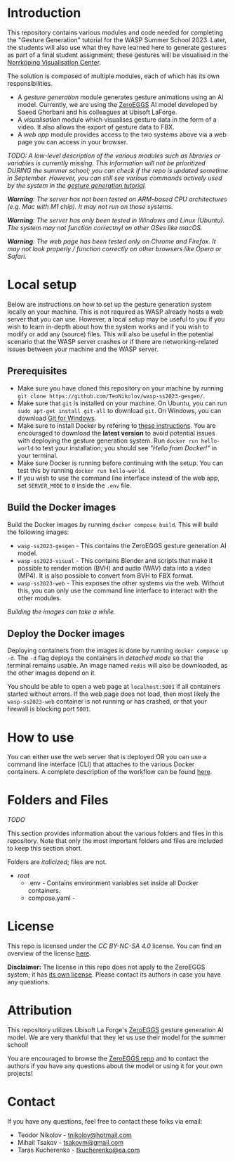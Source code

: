 # Introduction
This repository contains various modules and code needed for completing the "Gesture Generation" tutorial for the WASP Summer School 2023. Later, the students will also use what they have learned here to generate gestures as part of a final student assignment; these gestures will be visualised in the [Norrköping Visualisation Center](https://visualiseringscenter.se/en).

The solution is composed of multiple modules, each of which has its own responsibilities.
- A *gesture generation* module generates gesture animations using an AI model. Currently, we are using the [ZeroEGGS](https://github.com/ubisoft/ubisoft-laforge-ZeroEGGS) AI model developed by Saeed Ghorbani and his colleagues at Ubisoft LaForge.
- A *visualisation* module which visualises gesture data in the form of a video. It also allows the export of gesture data to FBX.
- A *web app* module provides access to the two systems above via a web page you can access in your browser.

*TODO: A low-level description of the various modules such as libraries or variables is currently missing. This information will not be prioritized DURING the summer school; you can check if the repo is updated sometime in September. However, you can still see various commands actively used by the system in the [gesture generation tutorial](https://github.com/TeoNikolov/wasp-ss2023-gesgen/blob/main/tutorial.md).*

***Warning**: The server has not been tested on ARM-based CPU architectures (e.g. Mac with M1 chip). It may not run on those systems.*

***Warning**: The server has only been tested in Windows and Linux (Ubuntu). The system may not function correctnyl on other OSes like macOS.*

***Warning**: The web page has been tested only on Chrome and Firefox. It may not look properly / function correctly on other browsers like Opera or Safari.*

# Local setup
Below are instructions on how to set up the gesture generation system locally on your machine.
This is not required as WASP already hosts a web server that you can use.
However, a local setup may be useful to you if you wish to learn in-depth about how the system works and if you wish to modify or add any (source) files. This will also be useful in the potential scenario that the WASP server crashes or if there are networking-related issues between your machine and the WASP server.

## Prerequisites
- Make sure you have cloned this repository on your machine by running `git clone https://github.com/TeoNikolov/wasp-ss2023-gesgen/`.
- Make sure that `git` is installed on your machine. On Ubuntu, you can run `sudo apt-get install git-all` to download `git`. On Windows, you can download [Git for Windows](https://git-scm.com/downloads).
- Make sure to install Docker by refering to [these instructions](https://www.docker.com/products/docker-desktop/). You are encouraged to download the **latest version** to avoid potential issues with deploying the gesture generation system. Run `docker run hello-world` to test your installation; you should see *"Hello from Docker!"* in your terminal.
- Make sure Docker is running before continuing with the setup. You can test this by running `docker run hello-world`.
- If you wish to use the command line interface instead of the web app, set `SERVER_MODE` to `0` inside the `.env` file.

## Build the Docker images
Build the Docker images by running `docker compose build`. This will build the following images:
- `wasp-ss2023-gesgen` - This contains the ZeroEGGS gesture generation AI model.
- `wasp-ss2023-visual` - This contains Blender and scripts that make it possible to render motion (BVH) and audio (WAV) data into a video (MP4). It is also possible to convert from BVH to FBX format.
- `wasp-ss2023-web` - This exposes the other systems via the web. Without this, you can only use the command line interface to interact with the other modules.

*Building the images can take a while.*

## Deploy the Docker images
Deploying containers from the images is done by running `docker compose up -d`.
The `-d` flag deploys the containers in *detached mode* so that the terminal remains usable. An image named `redis` will also be downloaded, as the other images depend on it.

You should be able to open a web page at `localhost:5001` if all containers started without errors. If the web page does not load, then most likely the `wasp-ss2023-web` container is not running or has crashed, or that your firewall is blocking port `5001`.

# How to use
You can either use the web server that is deployed OR you can use a command line interface (CLI) that attaches to the various Docker containers. A complete description of the workflow can be found [here](https://github.com/TeoNikolov/wasp-ss2023-gesgen/blob/main/tutorial.md).

# Folders and Files
*TODO*

This section provides information about the various folders and files in this repository. Note that only the most important folders and files are included to keep this section short.

Folders are *italicized*; files are not.
- *root*
    - .env - Contains environment variables set inside all Docker containers.
    - compose.yaml - 

# License
This repo is licensed under the *CC BY-NC-SA 4.0* license. You can find an overview of the license [here](https://creativecommons.org/licenses/by-nc-sa/4.0/).

**Disclaimer:** The license in this repo does not apply to the ZeroEGGS system; it has [its own license](https://github.com/ubisoft/ubisoft-laforge-ZeroEGGS/blob/main/License.md). Please contact its authors in case you have any questions.

# Attribution
This repository utilizes Ubisoft La Forge's [ZeroEGGS](https://arxiv.org/abs/2209.07556) gesture generation AI model. We are very thankful that they let us use their model for the summer school!

You are encouraged to browse the [ZeroEGGS repo](https://github.com/ubisoft/ubisoft-laforge-ZeroEGGS/) and to contact the authors if you have any questions about the model or using it for your own projects!

# Contact
If you have any questions, feel free to contact these folks via email:
- Teodor Nikolov - tnikolov@hotmail.com
- Mihail Tsakov - tsakovm@gmail.com
- Taras Kucherenko - tkucherenko@ea.com